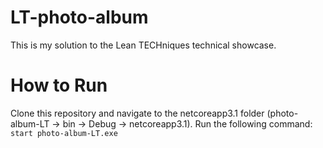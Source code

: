 # LT-photo-album
This is my solution to the Lean TECHniques technical showcase.

# How to Run
Clone this repository and navigate to the netcoreapp3.1 folder (photo-album-LT -> bin -> Debug -> netcoreapp3.1). Run the following command:
`start photo-album-LT.exe`
